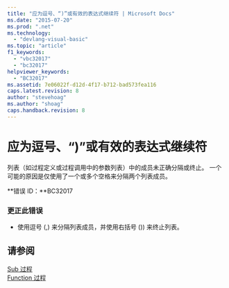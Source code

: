```yaml
---
title: "应为逗号、“)”或有效的表达式继续符 | Microsoft Docs"
ms.date: "2015-07-20"
ms.prod: ".net"
ms.technology: 
  - "devlang-visual-basic"
ms.topic: "article"
f1_keywords: 
  - "vbc32017"
  - "bc32017"
helpviewer_keywords: 
  - "BC32017"
ms.assetid: 7e06022f-d12d-4f17-b712-bad573fea116
caps.latest.revision: 8
author: "stevehoag"
ms.author: "shoag"
caps.handback.revision: 8
---
```

# 应为逗号、“)”或有效的表达式继续符
列表（如过程定义或过程调用中的参数列表）中的成员未正确分隔或终止。 一个可能的原因是仅使用了一个或多个空格来分隔两个列表成员。  
  
 **错误 ID：**BC32017  
  
### 更正此错误  
  
-   使用逗号 \(,\) 来分隔列表成员，并使用右括号 \(\)\) 来终止列表。  
  
## 请参阅  
 [Sub 过程](../../visual-basic/programming-guide/language-features/procedures/sub-procedures.md)   
 [Function 过程](../../visual-basic/programming-guide/language-features/procedures/function-procedures.md)